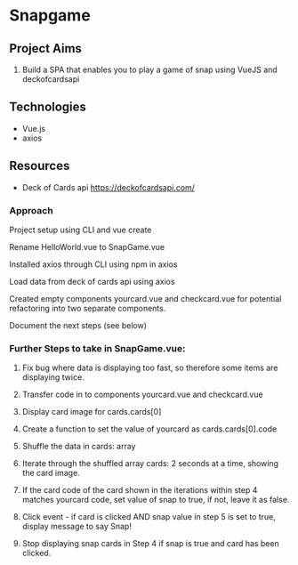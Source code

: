 # Snapgame

## Project Aims
1. Build a SPA that enables you to play a game of snap using VueJS and deckofcardsapi

## Technologies
* Vue.js
* axios

## Resources
* Deck of Cards api https://deckofcardsapi.com/

### Approach
Project setup using CLI and vue create

Rename HelloWorld.vue to SnapGame.vue

Installed axios through CLI using npm in axios

Load data from deck of cards api using axios

Created empty components yourcard.vue and checkcard.vue for potential refactoring into two separate components.

Document the next steps (see below)


### Further Steps to take in SnapGame.vue:

1. Fix bug where data is displaying too fast, so therefore some items are displaying twice.

2. Transfer code in to components yourcard.vue and checkcard.vue

3. Display card image for cards.cards[0]

4. Create a function to set the value of yourcard as cards.cards[0].code

5. Shuffle the data in cards: array

6. Iterate through the shuffled array cards: 2 seconds at a time, showing the card image.

7. If the card code of the card shown in the iterations within step 4 matches yourcard code, set value of snap to true, if not, leave it as false.

8. Click event - if card is clicked AND snap value in step 5 is set to true, display message to say Snap!

9. Stop displaying snap cards in Step 4 if snap is true and card has been clicked.
